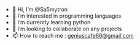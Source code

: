 - 👋 Hi, I’m @Sa5mytron
- 👀 I’m interested in programming languages
- 🌱 I’m currently learning python
- 💞️ I’m looking to collaborate on any projects
- 📫 How to reach me : geniuscafe66@gmail.com

<!---
Sa5mytron/Sa5mytron is a ✨ special ✨ repository because its `README.md` (this file) appears on your GitHub profile.
You can click the Preview link to take a look at your changes.
--->
